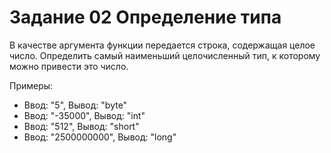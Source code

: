 # Задание 02 Определение типа

В качестве аргумента функции передается строка, содержащая целое число. Определить самый наименьший целочисленный тип, к которому можно привести это число.

Примеры:

* Ввод: "5", Вывод: "byte"
* Ввод: "-35000", Вывод: "int"
* Ввод: "512", Вывод: "short"
* Ввод: "2500000000", Вывод: "long"

